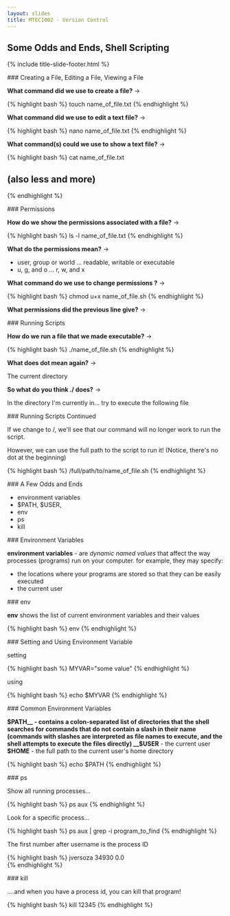 ```yaml
---
layout: slides
title: MTEC1002 - Version Control 
---
```


<section markdown="block" class="title-slide">

# Some Odds and Ends, Shell Scripting

{% include title-slide-footer.html %}
</section>


<section markdown="block">
### Creating a File, Editing a File, Viewing a File

__What command did we use to create a file?__ &rarr;

<div class="incremental" markdown="block">

{% highlight bash %}
touch name_of_file.txt
{% endhighlight %}

__What command did we use to edit a text file?__ &rarr;

{% highlight bash %}
nano name_of_file.txt
{% endhighlight %}


__What command(s) could we use to show a text file?__ &rarr;

{% highlight bash %}
cat name_of_file.txt 
# (also less and more)
{% endhighlight %}


</div>
</section>

<section markdown="block">
### Permissions

__How do we show the permissions associated with a file?__ &rarr;

<div class="incremental" markdown="block">

{% highlight bash %}
ls -l name_of_file.txt
{% endhighlight %}

__What do the permissions mean?__ &rarr;

* user, group or world ... readable, writable or executable
* u, g, and o ... r, w, and x

__What command do we use to change permissions ?__ &rarr;

{% highlight bash %}
chmod u+x name_of_file.sh 
{% endhighlight %}

__What permissions did the previous line give?__ &rarr;

</div>
</section>

<section markdown="block">
### Running Scripts

__How do we run a file that we made executable?__ &rarr;

<div class="incremental" markdown="block">

{% highlight bash %}
./name_of_file.sh
{% endhighlight %}

__What does dot mean again?__ &rarr;

The current directory

__So what do you think ./ does?__ &rarr;

In the directory I'm currently in... try to execute the following file

</div>
</section>

<section markdown="block">
### Running Scripts Continued

If we change to /, we'll see that our command will no longer work to run the script.

However, we can use the full path to the script to run it! (Notice, there's no dot at the beginning)

{% highlight bash %}
/full/path/to/name_of_file.sh
{% endhighlight %}
</section>

<section markdown="block">
### A Few Odds and Ends

* environment variables
* $PATH, $USER, 
* env
* ps
* kill
</section>

<section markdown="block">
### Environment Variables

__environment variables__ - are _dynamic named values_ that affect the way processes (programs) run on your computer.  for example, they may specify:

* the locations where your programs are stored so that they can be easily executed
* the current user


</section>

<section markdown="block">
### env

__env__ shows the list of current environment variables and their values

{% highlight bash %}
env
{% endhighlight %}
</section>

<section markdown="block">
### Setting and Using Environment Variable

setting

{% highlight bash %}
MYVAR="some value"
{% endhighlight %}

using

{% highlight bash %}
echo $MYVAR
{% endhighlight %}
</section>

<section markdown="block">
### Common Environment Variables

__$PATH__ - contains a colon-separated list of directories that the shell searches for commands that do not contain a slash in their name (commands with slashes are interpreted as file names to execute, and the shell attempts to execute the files directly)
__$USER__ - the current user
__$HOME__ - the full path to the current user's home directory

{% highlight bash %}
echo $PATH
{% endhighlight %}
</section>

<section markdown="block">
### ps

Show all running processes...

{% highlight bash %}
ps aux
{% endhighlight %}

Look for a specific process...

{% highlight bash %}
ps aux | grep -i program_to_find
{% endhighlight %}

The first number after username is the process ID

{% highlight bash %}
jversoza       34930   0.0  
{% endhighlight %}
</section>


<section markdown="block">
### kill

....and when you have a process id, you can kill that program!

{% highlight bash %}
kill 12345
{% endhighlight %}
</section>
